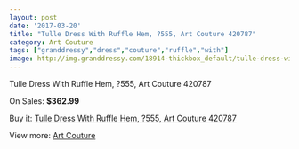 ```yaml
---
layout: post
date: '2017-03-20'
title: "Tulle Dress With Ruffle Hem, ?555, Art Couture 420787"
category: Art Couture
tags: ["granddressy","dress","couture","ruffle","with"]
image: http://img.granddressy.com/18914-thickbox_default/tulle-dress-with-ruffle-hem-555-art-couture-420787.jpg
---
```

Tulle Dress With Ruffle Hem, ?555, Art Couture 420787

On Sales: **$362.99**
<a href="https://www.granddressy.com/en/art-couture/17897-tulle-dress-with-ruffle-hem-555-art-couture-420787.html"><amp-img layout="responsive" width="600" height="600" src="//img.granddressy.com/18914-thickbox_default/tulle-dress-with-ruffle-hem-555-art-couture-420787.jpg" alt="Tulle Dress With Ruffle Hem, ?555, Art Couture 420787 0" /></a>

Buy it: [Tulle Dress With Ruffle Hem, ?555, Art Couture 420787](https://www.granddressy.com/en/art-couture/17897-tulle-dress-with-ruffle-hem-555-art-couture-420787.html "Tulle Dress With Ruffle Hem, ?555, Art Couture 420787")

View more: [Art Couture](https://www.granddressy.com/en/270-art-couture "Art Couture")
